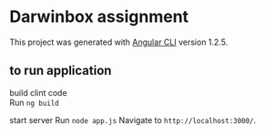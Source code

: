 # Darwinbox assignment

This project was generated with [Angular CLI](https://github.com/angular/angular-cli) version 1.2.5.

## to run application
build clint code  
Run `ng build` 

start server 
Run `node app.js`
Navigate to `http://localhost:3000/`.

